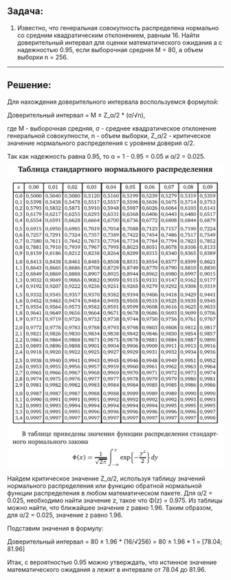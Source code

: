 ## Задача:
1. Известно, что генеральная совокупность распределена нормально со средним квадратическим отклонением, равным 16.
Найти доверительный интервал для оценки математического ожидания a с надежностью 0.95, если выборочная средняя M = 80, а объем выборки n = 256.  

---

## Решение:

Для нахождения доверительного интервала воспользуемся формулой:

Доверительный интервал = M ± Z_α/2 * (σ/√n),

где M - выборочная средняя, σ - среднее квадратическое отклонение генеральной совокупности, n - объем выборки, Z_α/2 - критическое значение нормального распределения с уровнем доверия α/2.

Так как надежность равна 0.95, то α = 1 - 0.95 = 0.05 и α/2 = 0.025.

![image](2023-03-30_113525_docs.yandex.ru.png)

Найдем критическое значение Z_α/2, используя таблицу значений нормального распределения или функцию обратной нормальной функции распределения в любом математическом пакете. Для α/2 = 0.025, необходимо найти значение z, такое что Φ(z) = 0.975. Из таблицы можно найти, что ближайшее значение z равно 1.96. Таким образом, для α/2 = 0.025, значение z равно 1.96.

Подставим значения в формулу:

Доверительный интервал = 80 ± 1.96 * (16/√256) = 80 ± 1.96 * 1 = [78.04; 81.96]

Итак, с вероятностью 0.95 можно утверждать, что истинное значение математического ожидания a лежит в интервале от 78.04 до 81.96.